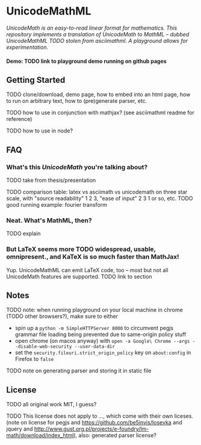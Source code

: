 # UnicodeMathML

*UnicodeMath is an easy-to-read linear format for mathematics. This repository implements a translation of UnicodeMath to MathML – dubbed UnicodeMathML  TODO stolen from asciimathml. A playground allows for experimentation.*

#### Demo: TODO link to playground demo running on github pages

## Getting Started

TODO clone/download, demo page, how to embed into an html page, how to run on arbitrary text, how to (pre)generate parser, etc.

TODO how to use in conjunction with mathjax? (see asciimathml readme for reference)

TODO how to use in node?


## FAQ

### What's this *UnicodeMath* you're talking about?

TODO take from thesis/presentation

TODO comparison table: latex vs asciimath vs unicodemath on three star scale, with "source readability" 1 2 3, "ease of input" 2 3 1 or so, etc.
TODO good running example: fourier transform


### Neat. What's MathML, then?

TODO explain


### But LaTeX seems more TODO widespread, usable, omnipresent., and KaTeX is so much faster than MathJax!

Yup. UnicodeMathML can emit LaTeX code, too – most but not all UnicodeMath features are supported. TODO link to section


## Notes

TODO note: when running playground on your local machine in chrome (TODO other browsers?), make sure to either
* spin up a `python -m SimpleHTTPServer 8000` to circumvent pegjs grammar file loading being prevented due to same-origin policy stuff
* open chrome (on macos anyway) with `open -a Google\ Chrome --args --disable-web-security --user-data-dir`
* set the `security.fileuri.strict_origin_policy` key on `about:config` in Firefox to `false`

TODO note on generating parser and storing it in static file


## License

TODO all original work MIT, I guess?

TODO This license does not apply to ..., which come with their own liceses. (note on license for pegjs and https://github.com/be5invis/Iosevka and jquery and http://www.gust.org.pl/projects/e-foundry/lm-math/download/index_html), also: generated parser license?
